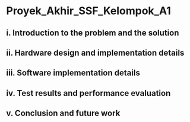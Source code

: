 # Proyek_Akhir_SSF_Kelompok_A1
## i.   Introduction to the problem and the solution
## ii.  Hardware design and implementation details
## iii. Software implementation details
## iv.  Test results and performance evaluation
## v. Conclusion and future work

